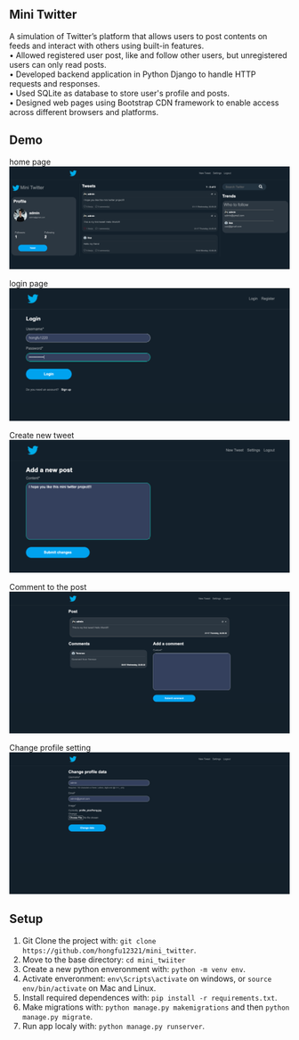## Mini Twitter
A simulation of Twitter’s platform that allows users to post contents on feeds and interact with others using built-in features. \
• Allowed registered user post, like and follow other users, but unregistered users can only read posts. \
• Developed backend application in Python Django to handle HTTP requests and responses. \
• Used SQLite as database to store user's profile and posts. \
• Designed web pages using Bootstrap CDN framework to enable access across different browsers and platforms. 

## Demo
home page
![](img/home.png)

login page
![](img/login.png)

Create new tweet
![](img/create_new_post.png)

Comment to the post
![](img/comment.png)

Change profile setting
![](img/change_profile.png)

## Setup

1. Git Clone the project with: ```git clone https://github.com/hongfu12321/mini_twitter```.
2. Move to the base directory: ```cd mini_twiiter```
3. Create a new python enveronment with: ```python -m venv env```.
4. Activate enveronment: ```env\Scripts\activate``` on windows, or ```source env/bin/activate``` on Mac and Linux.
5. Install required dependences with: ```pip install -r requirements.txt```.
6. Make migrations with: ```python manage.py makemigrations``` and then ```python manage.py migrate```.
7. Run app localy with: ```python manage.py runserver```.

